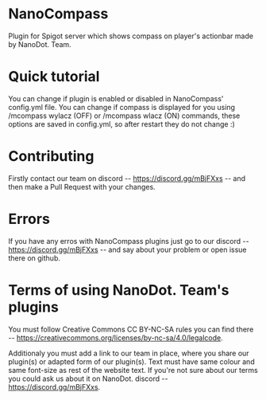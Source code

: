 # NanoCompass
Plugin for Spigot server which shows compass on player's actionbar made by NanoDot. Team.

# Quick tutorial
You can change if plugin is enabled or disabled in NanoCompass' config.yml file.
You can change if compass is displayed for you using /mcompass wylacz (OFF) or /mcompass wlacz (ON) commands, these options are saved in config.yml, so after restart they do not change :)

# Contributing
Firstly contact our team on discord -- https://discord.gg/mBjFXxs -- and then make a Pull Request with your changes.

# Errors
If you have any erros with NanoCompass plugins just go to our discord -- https://discord.gg/mBjFXxs -- and say about your problem or open issue there on github.

# Terms of using NanoDot. Team's plugins
You must follow Creative Commons CC BY-NC-SA rules you can find there -- https://creativecommons.org/licenses/by-nc-sa/4.0/legalcode.

Additionaly you must add a link to our team in place, where you share our plugin(s) or adapted form of our plugin(s). Text must have same colour and same font-size as rest of the website text. If you're not sure about our terms you could ask us about it on NanoDot. discord -- https://discord.gg/mBjFXxs.
